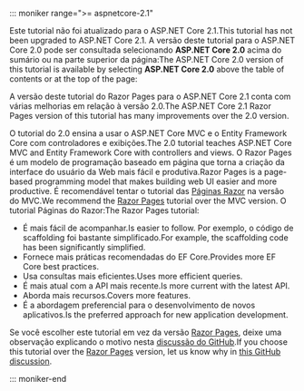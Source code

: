 ::: moniker range=">= aspnetcore-2.1"

<span data-ttu-id="3fc42-101">Este tutorial não foi atualizado para o ASP.NET Core 2.1.</span><span class="sxs-lookup"><span data-stu-id="3fc42-101">This tutorial has not been upgraded to ASP.NET Core 2.1.</span></span> <span data-ttu-id="3fc42-102">A versão deste tutorial para o ASP.NET Core 2.0 pode ser consultada selecionando **ASP.NET Core 2.0** acima do sumário ou na parte superior da página:</span><span class="sxs-lookup"><span data-stu-id="3fc42-102">The ASP.NET Core 2.0 version of this tutorial is available by selecting **ASP.NET Core 2.0** above the table of contents or at the top of the page:</span></span>

<span data-ttu-id="3fc42-103">A versão deste tutorial do Razor Pages para o ASP.NET Core 2.1 conta com várias melhorias em relação à versão 2.0.</span><span class="sxs-lookup"><span data-stu-id="3fc42-103">The ASP.NET Core 2.1 Razor Pages version of this tutorial has many improvements over the 2.0 version.</span></span>

<span data-ttu-id="3fc42-104">O tutorial do 2.0 ensina a usar o ASP.NET Core MVC e o Entity Framework Core com controladores e exibições.</span><span class="sxs-lookup"><span data-stu-id="3fc42-104">The 2.0 tutorial teaches ASP.NET Core MVC and Entity Framework Core with controllers and views.</span></span> <span data-ttu-id="3fc42-105">O Razor Pages é um modelo de programação baseado em página que torna a criação da interface do usuário da Web mais fácil e produtiva.</span><span class="sxs-lookup"><span data-stu-id="3fc42-105">Razor Pages is a page-based programming model that makes building web UI easier and more productive.</span></span> <span data-ttu-id="3fc42-106">É recomendável tentar o tutorial das [Páginas Razor](xref:data/ef-rp/intro) na versão do MVC.</span><span class="sxs-lookup"><span data-stu-id="3fc42-106">We recommend the [Razor Pages](xref:data/ef-rp/intro) tutorial over the MVC version.</span></span> <span data-ttu-id="3fc42-107">O tutorial Páginas do Razor:</span><span class="sxs-lookup"><span data-stu-id="3fc42-107">The Razor Pages tutorial:</span></span>

* <span data-ttu-id="3fc42-108">É mais fácil de acompanhar.</span><span class="sxs-lookup"><span data-stu-id="3fc42-108">Is easier to follow.</span></span> <span data-ttu-id="3fc42-109">Por exemplo, o código de scaffolding foi bastante simplificado.</span><span class="sxs-lookup"><span data-stu-id="3fc42-109">For example, the scaffolding code has been significantly simplified.</span></span>
* <span data-ttu-id="3fc42-110">Fornece mais práticas recomendadas do EF Core.</span><span class="sxs-lookup"><span data-stu-id="3fc42-110">Provides more EF Core best practices.</span></span>
* <span data-ttu-id="3fc42-111">Usa consultas mais eficientes.</span><span class="sxs-lookup"><span data-stu-id="3fc42-111">Uses more efficient queries.</span></span>
* <span data-ttu-id="3fc42-112">É mais atual com a API mais recente.</span><span class="sxs-lookup"><span data-stu-id="3fc42-112">Is more current with the latest API.</span></span>
* <span data-ttu-id="3fc42-113">Aborda mais recursos.</span><span class="sxs-lookup"><span data-stu-id="3fc42-113">Covers more features.</span></span>
* <span data-ttu-id="3fc42-114">É a abordagem preferencial para o desenvolvimento de novos aplicativos.</span><span class="sxs-lookup"><span data-stu-id="3fc42-114">Is the preferred approach for new application development.</span></span>

<span data-ttu-id="3fc42-115">Se você escolher este tutorial em vez da versão [Razor Pages](xref:data/ef-rp/intro), deixe uma observação explicando o motivo nesta [discussão do GitHub](https://github.com/aspnet/Docs/issues/6146).</span><span class="sxs-lookup"><span data-stu-id="3fc42-115">If you choose this tutorial over the [Razor Pages](xref:data/ef-rp/intro) version, let us know why in [this GitHub discussion](https://github.com/aspnet/Docs/issues/6146).</span></span>

::: moniker-end
